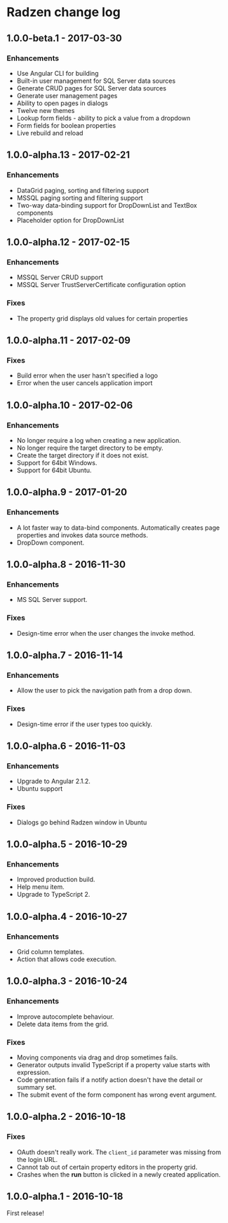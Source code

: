 # Radzen change log

## 1.0.0-beta.1 - 2017-03-30

### Enhancements

- Use Angular CLI for building
- Built-in user management for SQL Server data sources
- Generate CRUD pages for SQL Server data sources
- Generate user management pages
- Ability to open pages in dialogs
- Twelve new themes
- Lookup form fields - ability to pick a value from a dropdown
- Form fields for boolean properties
- Live rebuild and reload

## 1.0.0-alpha.13 - 2017-02-21

### Enhancements
- DataGrid paging, sorting and filtering support
- MSSQL paging sorting and filtering support
- Two-way data-binding support for DropDownList and TextBox components
- Placeholder option for DropDownList

## 1.0.0-alpha.12 - 2017-02-15

### Enhancements
- MSSQL Server CRUD support
- MSSQL Server TrustServerCertificate configuration option

### Fixes
- The property grid displays old values for certain properties

## 1.0.0-alpha.11 - 2017-02-09

### Fixes
- Build error when the user hasn't specified a logo
- Error when the user cancels application import



## 1.0.0-alpha.10 - 2017-02-06

### Enhancements
- No longer require a log when creating a new application.
- No longer require the target directory to be empty.
- Create the target directory if it does not exist.
- Support for 64bit Windows.
- Support for 64bit Ubuntu.

## 1.0.0-alpha.9 - 2017-01-20

### Enhancements
- A lot faster way to data-bind components. Automatically creates page properties and invokes data source methods.
- DropDown component.

## 1.0.0-alpha.8 - 2016-11-30

### Enhancements
- MS SQL Server support.

### Fixes
- Design-time error when the user changes the invoke method.

## 1.0.0-alpha.7 - 2016-11-14

### Enhancements
- Allow the user to pick the navigation path from a drop down.

### Fixes
- Design-time error if the user types too quickly.

## 1.0.0-alpha.6 - 2016-11-03

### Enhancements
- Upgrade to Angular 2.1.2.
- Ubuntu support

### Fixes
- Dialogs go behind Radzen window in Ubuntu

## 1.0.0-alpha.5 - 2016-10-29

### Enhancements
- Improved production build.
- Help menu item.
- Upgrade to TypeScript 2.

## 1.0.0-alpha.4 - 2016-10-27

### Enhancements
- Grid column templates.
- Action that allows code execution.

## 1.0.0-alpha.3 - 2016-10-24

### Enhancements
- Improve autocomplete behaviour.
- Delete data items from the grid.

### Fixes
- Moving components via drag and drop sometimes fails.
- Generator outputs invalid TypeScript if a property value starts with expression.
- Code generation fails if a notify action doesn't have the detail or summary set.
- The submit event of the form component has wrong event argument.

## 1.0.0-alpha.2 - 2016-10-18

### Fixes
- OAuth doesn't really work. The `client_id` parameter was missing from the login URL.
- Cannot tab out of certain property editors in the property grid.
- Crashes when the **run** button is clicked in a newly created application.

## 1.0.0-alpha.1 - 2016-10-18

First release!
